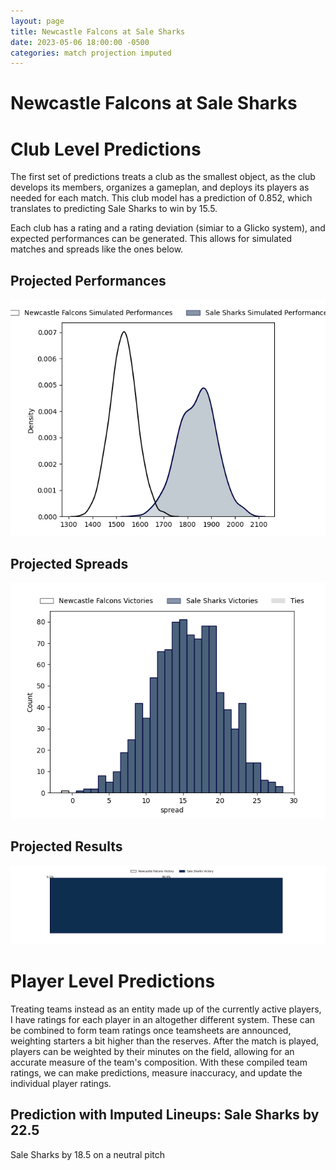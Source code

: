 ```yaml
---  
layout: page  
title: Newcastle Falcons at Sale Sharks  
date: 2023-05-06 18:00:00 -0500  
categories: match projection imputed  
---
```

# Newcastle Falcons at Sale Sharks

# Club Level Predictions


The first set of predictions treats a club as the smallest object, as the club develops its members, organizes a gameplan, and deploys its players as needed for each match. This club model has a prediction of 0.852, which translates to predicting Sale Sharks to win by 15.5.

Each club has a rating and a rating deviation (simiar to a Glicko system), and expected performances can be generated. This allows for simulated matches and spreads like the ones below.
## Projected Performances


![Projected Performances](plots/performances_2023-05-06-SaleSharks-NewcastleFalcons.png)
## Projected Spreads


![Projected Spreads](plots/spreads_2023-05-06-SaleSharks-NewcastleFalcons.png)
## Projected Results


![Projected Results](plots/resultbar_2023-05-06-SaleSharks-NewcastleFalcons.png)
# Player Level Predictions


Treating teams instead as an entity made up of the currently active players, I have ratings for each player in an altogether different system. These can be combined to form team ratings once teamsheets are announced, weighting starters a bit higher than the reserves. After the match is played, players can be weighted by their minutes on the field, allowing for an accurate measure of the team's composition. With these compiled team ratings, we can make predictions, measure inaccuracy, and update the individual player ratings.
## Prediction with Imputed Lineups: Sale Sharks by 22.5


Sale Sharks by 18.5 on a neutral pitch

